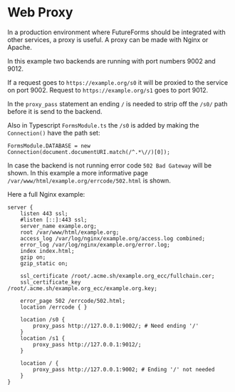 # Web Proxy

In a production environment where FutureForms should be
integrated with other services,
a proxy is useful.
A proxy can be made with Nginx or Apache.

In this example two backends are running with port numbers
9002 and 9012.

If a request goes to `https://example.org/s0`
it will be proxied to the service on port 9002.
Request to `https://example.org/s1` goes to port 9012.

In the `proxy_pass` statement an ending `/` is needed
to strip off the `/s0/` path before it is send to the backend.

Also in Typescript `FormsModule.ts` the `/s0` is added by making the
`Connection()` have the path set:

    FormsModule.DATABASE = new Connection(document.documentURI.match(/^.*\//)[0]);

In case the backend is not running error code `502 Bad Gateway` will be shown.
In this example a more informative page
`/var/www/html/example.org/errcode/502.html`
is shown.

Here a full Nginx example:

    server {
        listen 443 ssl;
        #listen [::]:443 ssl;
        server_name example.org;
        root /var/www/html/example.org;
        access_log /var/log/nginx/example.org/access.log combined;
        error_log /var/log/nginx/example.org/error.log;
        index index.html;
        gzip on;
        gzip_static on;
    
        ssl_certificate /root/.acme.sh/example.org_ecc/fullchain.cer;
        ssl_certificate_key /root/.acme.sh/example.org_ecc/example.org.key;
    
        error_page 502 /errcode/502.html;
        location /errcode { }
    
        location /s0 {
            proxy_pass http://127.0.0.1:9002/; # Need ending '/'
        }
        location /s1 {
            proxy_pass http://127.0.0.1:9012/;
        }

        location / {
            proxy_pass http://127.0.0.1:9002; # Ending '/' not needed
        }
    }

